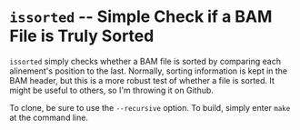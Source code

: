 # `issorted` -- Simple Check if a BAM File is Truly Sorted

`issorted` simply checks whether a BAM file is sorted by comparing each
alinement's position to the last. Normally, sorting information is kept in the
BAM header, but this is a more robust test of whether a file is sorted. It
might be useful to others, so I'm throwing it on Github.

To clone, be sure to use the `--recursive` option. To build, simply enter
`make` at the command line.
